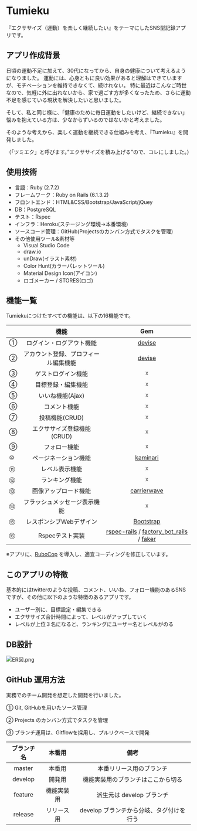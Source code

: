 # Tumieku
『エクササイズ（運動）を楽しく継続したい』をテーマにしたSNS型記録アプリです。

## アプリ作成背景
日頃の運動不足に加えて、30代になってから、自身の健康について考えるようになりました。
運動には、心身ともに良い効果があると理解はできていますが、モチベーションを維持できなくて、続けれない。
特に最近はこんなご時世なので、気軽に外に出れないから、家で過ごす方が多くなったため、さらに運動不足を感じている現状を解決したいと思いました。

そして、私と同じ様に、「健康のために毎日運動をしたいけど、継続できない」悩みを抱えている方は、少なからずいるのではないかと考えました。

そのような考えから、楽しく運動を継続できる仕組みを考え、『Tumieku』を開発しました。

（「ツミエク」と呼びます。”エクササイズを積み上げる”ので、コレにしました。）


## 使用技術

- 言語：Ruby (2.7.2)
- フレームワーク：Ruby on Rails (6.1.3.2)
- フロントエンド：HTML&CSS/Bootstrap/JavaScript/jQuey
- DB：PostgreSQL
- テスト：Rspec
- インフラ：Heroku(ステージング環境→本番環境)
- ソースコード管理：GitHub(Projectsのカンバン方式でタスクを管理)
- その他使用ツール&素材等
  - Visual Studio Code
  - draw.io
  - unDraw(イラスト素材)
  - Color Hunt(カラーパレットツール)
  - Material Design Icon(アイコン)
  - ロゴメーカー / STORES(ロゴ)

## 機能一覧

Tumiekuにつけたすべての機能は、以下の16機能です。

|  |     機能         | Gem          |
|:-|:---------------:|:--------------:|
| ① | ログイン・ログアウト機能 | [devise](https://github.com/heartcombo/devise)  |
| ② | アカウント登録、プロフィール編集機能 | [devise](https://github.com/heartcombo/devise)|
| ③ | ゲストログイン機能 | ☓|
| ④ | 目標登録・編集機能 | ☓|
| ⑤ | いいね機能(Ajax) | ☓|
| ⑥ | コメント機能 | ☓ |
| ⑦ | 投稿機能(CRUD)| ☓ |
| ⑧ | エクササイズ登録機能(CRUD)| ☓ |
| ⑨ | フォロー機能 | ☓|
| ⑩ | ページネーション機能 | [kaminari](https://github.com/kaminari/kaminari) |
| ⑪ | レベル表示機能| ☓ |
| ⑫ | ランキング機能| ☓ |
| ⑬ | 画像アップロード機能| [carrierwave](https://github.com/carrierwaveuploader/carrierwave) |
| ⑭ | フラッシュメッセージ表示機能| ☓ |
| ⑮ | レスポンシブWebデザイン| [Bootstrap](https://getbootstrap.jp/docs/4.2/layout/grid/) |
| ⑯ | Rspecテスト実装| [rspec-rails](https://github.com/rspec/rspec-rails) / [factory_bot_rails](https://github.com/thoughtbot/factory_bot_rails) / [faker](https://github.com/faker-ruby/faker) |

※アプリに、[RuboCop](https://github.com/rubocop/rubocop) を導入し、適宜コーディングを修正しています。

## このアプリの特徴

基本的にはtwitterのような投稿、コメント、いいね、フォロー機能のあるSNSですが、その他に以下のような特徴のあるアプリです。

- ユーザー別に、目標設定・編集できる
- エクササイズ合計時間によって、レベルがアップしていく
- レベルが上位３名になると、ランキングにユーザー名とレベルがのる

## DB設計
![ER図.png](https://qiita-image-store.s3.ap-northeast-1.amazonaws.com/0/923146/d69b8393-f81e-35ac-f2b9-683924f195a7.png)

## GitHub 運用方法

実務でのチーム開発を想定した開発を行いました。

① Git, GitHubを用いたソース管理

② Projects のカンバン方式でタスクを管理

③ ブランチ運用は、Gitflowを採用し、プルリクベースで開発


| ブランチ名 | 本番用 | 備考 |
| :----------: | :-------------: |:-------------: |
| master   | 本番用  | 本番リリース用のブランチ|
| develop  | 開発用  | 機能実装用のブランチはここから切る|
| feature  | 機能実装用  | 派生元は develop ブランチ|
| release | リリース用 | develop ブランチから分岐、タグ付けを行う|
